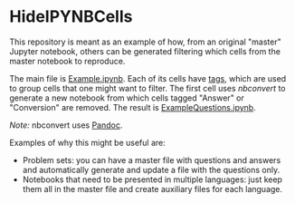 # HideIPYNBCells

This repository is meant as an example of how, from an original "master" Jupyter notebook, others can be generated filtering which cells from the master notebook to reproduce.

The main file is [Example.ipynb](https://github.com/Mv77/HideIPYNBCells/blob/master/Example.ipynb). Each of its cells have [tags](https://blog.jupyter.org/jupyter-notebook-5-0-909c6c172d78), which are used to group cells that one might want to filter. The first cell uses *nbconvert* to generate a new notebook from which cells tagged "Answer" or "Conversion" are removed. The result is [ExampleQuestions.ipynb](https://github.com/Mv77/HideIPYNBCells/blob/master/ExampleQuestions.ipynb).

*Note:* nbconvert uses [Pandoc](https://pandoc.org/).

Examples of why this might be useful are:
- Problem sets: you can have a master file with questions and answers and automatically generate and update a file with the questions only.
- Notebooks that need to be presented in multiple languages: just keep them all in the master file and create auxiliary files for each language.
